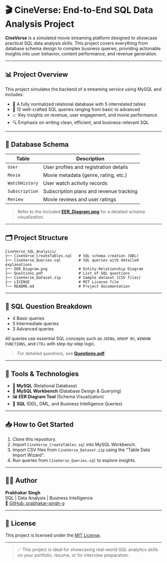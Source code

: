 # 🎬 CineVerse: End-to-End SQL Data Analysis Project

**CineVerse** is a simulated movie streaming platform designed to showcase practical SQL data analysis skills. This project covers everything from database schema design to complex business queries, providing actionable insights into user behavior, content performance, and revenue generation.

---

## 📊 Project Overview

This project simulates the backend of a streaming service using MySQL and includes:

- 🎯 A fully normalized relational database with 5 interrelated tables  
- 🧠 12 well-crafted SQL queries ranging from basic to advanced  
- 📈 Key insights on revenue, user engagement, and movie performance  
- 🔍 Emphasis on writing clean, efficient, and business-relevant SQL  

---

## 🧱 Database Schema

| Table          | Description                              |
| -------------- | ---------------------------------------- |
| `User`         | User profiles and registration details  |
| `Movie`        | Movie metadata (genre, rating, etc.)    |
| `WatchHistory` | User watch activity records              |
| `Subscription` | Subscription plans and revenue tracking  |
| `Review`       | Movie reviews and user ratings           |

> Refer to the included **[EER_Diagram.png](EER_Diagram.png)** for a detailed schema visualization.

---

## 🗂️ Project Structure

```
CineVerse_SQL_Analysis/
├── CineVerse_CreateTables.sql   # SQL schema creation (DDL)
├── CineVerse_Queries.sql        # SQL queries with detailed explanations
├── EER_Diagram.png              # Entity-Relationship Diagram
├── Questions.pdf                # List of SQL questions
├── CineVerse_Dataset.zip        # Sample dataset (CSV files)
├── LICENSE                      # MIT License file
└── README.md                    # Project documentation
```

---

## 📌 SQL Question Breakdown

- 4 Basic queries  
- 5 Intermediate queries  
- 3 Advanced queries  

All queries use essential SQL concepts such as `JOIN`s, `GROUP BY`, `WINDOW FUNCTIONS`, and `CTEs` with step-by-step logic.

> For detailed questions, see **[Questions.pdf](Questions.pdf)**.

---

## 🔧 Tools & Technologies

- 💾 **MySQL** (Relational Database)  
- 🧰 **MySQL Workbench** (Database Design & Querying)  
- 🖼️ **EER Diagram Tool** (Schema Visualization)  
- 📝 **SQL** (DDL, DML, and Business Intelligence Queries)  

---

## 📥 How to Get Started

1. Clone this repository.  
2. Import `CineVerse_CreateTables.sql` into MySQL Workbench.  
3. Import CSV files from `CineVerse_Dataset.zip` using the "Table Data Import Wizard".  
4. Run queries from `CineVerse_Queries.sql` to explore insights.

---

## 👨‍💻 Author

**Prabhakar Singh**  
SQL | Data Analysis | Business Intelligence  
🔗 [GitHub: prabhakar-singh-g](https://github.com/prabhakar-singh-g)

---

## 📄 License

This project is licensed under the [MIT License](LICENSE).

---

> ✅ This project is ideal for showcasing real-world SQL analytics skills on your portfolio, resume, or for interview preparation.

